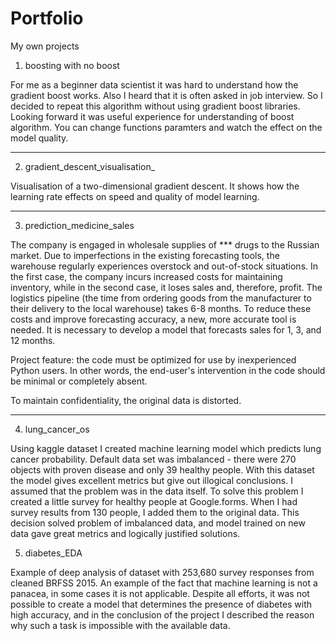 # Portfolio
My own projects

1. boosting with no boost

For me as a beginner data scientist it was hard to understand how the gradient boost works. Also I heard that it is often asked in job interview. So I decided to repeat this algorithm without using gradient boost libraries. Looking forward it was useful experience for understanding of boost algorithm.
You can change functions paramters and watch the effect on the model quality.
___

2. gradient_descent_visualisation_

Visualisation of a two-dimensional gradient descent. It shows how the learning rate effects on speed and quality of model learning.
___

3. prediction_medicine_sales

The company is engaged in wholesale supplies of *** drugs to the Russian market. Due to imperfections in the existing forecasting tools, the warehouse regularly experiences overstock and out-of-stock situations. In the first case, the company incurs increased costs for maintaining inventory, while in the second case, it loses sales and, therefore, profit. The logistics pipeline (the time from ordering goods from the manufacturer to their delivery to the local warehouse) takes 6-8 months. To reduce these costs and improve forecasting accuracy, a new, more accurate tool is needed. It is necessary to develop a model that forecasts sales for 1, 3, and 12 months.

Project feature: the code must be optimized for use by inexperienced Python users. In other words, the end-user's intervention in the code should be minimal or completely absent.

To maintain confidentiality, the original data is distorted.
___

4. lung_cancer_os

Using kaggle dataset I created machine learning model which predicts lung cancer probability. Default data set was imbalanced - there were 270 objects with proven disease and only 39 healthy people. With this dataset the model gives excellent metrics but give out illogical conclusions. I assumed that the problem was in the data itself. To solve this problem I created a little survey for healthy people at Google.forms. When I had survey results from 130 people, I added them to the original data. This decision solved problem of imbalanced data, and model trained on new data gave great metrics and logically justified solutions.

5. diabetes_EDA

Example of deep analysis of dataset with 253,680 survey responses from cleaned BRFSS 2015. An example of the fact that machine learning is not a panacea, in some cases it is not applicable. Despite all efforts, it was not possible to create a model that determines the presence of diabetes with high accuracy, and in the conclusion of the project I described the reason why such a task is impossible with the available data.
